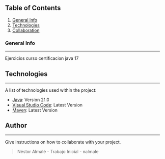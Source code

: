 ## Table of Contents
1. [General Info](#general-info)
2. [Technologies](#technologies)
3. [Collaboration](#collaboration)


### General Info
***
Ejercicios curso certificacion java 17

## Technologies
***
A list of technologies used within the project:
* [Java](https://www.java.com/es/): Version 21.0 
* [VIsual Studio Code](https://code.visualstudio.com/): Latest Version
* [Maven](https://maven.apache.org/): Latest Version
  
## Author
***
Give instructions on how to collaborate with your project.
> Néstor Almalé - Trabajo Inicial - nalmale

